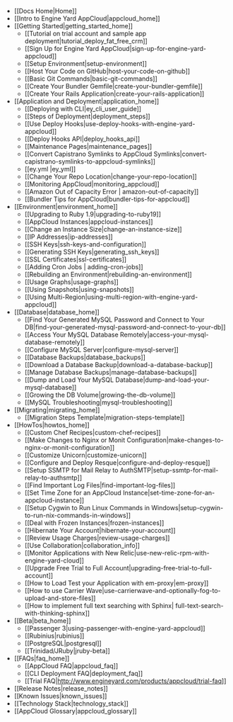 * [[Docs Home|Home]]
* [[Intro to Engine Yard AppCloud|appcloud_home]]  
* [[Getting Started|getting_started_home]]
  * [[Tutorial on trial account and sample app deployment|tutorial_deploy_fat_free_crm]]
  * [[Sign Up for Engine Yard AppCloud|sign-up-for-engine-yard-appcloud]]
  * [[Setup Environment|setup-environment]]
  * [[Host Your Code on GitHub|host-your-code-on-github]]
  * [[Basic Git Commands|basic-git-commands]]
  * [[Create Your Bundler Gemfile|create-your-bundler-gemfile]]
  * [[Create Your Rails Application|create-your-rails-application]]
* [[Application and Deployment|application_home]]
  * [[Deploying with CLI|ey_cli_user_guide]]
  * [[Steps of Deployment|deployment_steps]]
  * [[Use Deploy Hooks|use-deploy-hooks-with-engine-yard-appcloud]]
  * [[Deploy Hooks API|deploy_hooks_api]]
  * [[Maintenance Pages|maintenance_pages]]
  * [[Convert Capistrano Symlinks to AppCloud Symlinks|convert-capistrano-symlinks-to-appcloud-symlinks]]
  * [[ey.yml |ey_yml]]
  * [[Change Your Repo Location|change-your-repo-location]]
  * [[Monitoring AppCloud|monitoring_appcloud]]
  * [[Amazon Out of Capacity Error | amazon-out-of-capacity]]
  * [[Bundler Tips for AppCloud|bundler-tips-for-appcloud]]
* [[Environment|environment_home]]
  * [[Upgrading to Ruby 1.9|upgrading-to-ruby19]]
  * [[AppCloud Instances|appcloud-instances]]
  * [[Change an Instance Size|change-an-instance-size]]
  * [[IP Addresses|ip-addresses]]
  * [[SSH Keys|ssh-keys-and-configuration]]
  * [[Generating SSH Keys|generating_ssh_keys]]
  * [[SSL Certificates|ssl-certificates]]
  * [[Adding Cron Jobs | adding-cron-jobs]]
  * [[Rebuilding an Environment|rebuilding-an-environment]]
  * [[Usage Graphs|usage-graphs]]
  * [[Using Snapshots|using-snapshots]]
  * [[Using Multi-Region|using-multi-region-with-engine-yard-appcloud]]
* [[Database|database_home]]
  * [[Find Your Generated MySQL Password and Connect to Your DB|find-your-generated-mysql-password-and-connect-to-your-db]]
  * [[Access Your MySQL Database Remotely|access-your-mysql-database-remotely]]
  * [[Configure MySQL Server|configure-mysql-server]]
  * [[Database Backups|database_backups]]
  * [[Download a Database Backup|download-a-database-backup]]
  * [[Manage Database Backups|manage-database-backups]]
  * [[Dump and Load Your MySQL Database|dump-and-load-your-mysql-database]]
  * [[Growing the DB Volume|growing-the-db-volume]]
  * [[MySQL Troubleshooting|mysql-troubleshooting]]
* [[Migrating|migrating_home]]
  * [[Migration Steps Template|migration-steps-template]]
* [[HowTos|howtos_home]]
  * [[Custom Chef Recipes|custom-chef-recipes]]
  * [[Make Changes to Nginx or Monit Configuration|make-changes-to-nginx-or-monit-configuration]]
  * [[Customize Unicorn|customize-unicorn]]
  * [[Configure and Deploy Resque|configure-and-deploy-resque]]
  * [[Setup SSMTP for Mail Relay to AuthSMTP|setup-ssmtp-for-mail-relay-to-authsmtp]]
  * [[Find Important Log Files|find-important-log-files]]
  * [[Set Time Zone for an AppCloud Instance|set-time-zone-for-an-appcloud-instance]]
  * [[Setup Cygwin to Run Linux Commands in Windows|setup-cygwin-to-run-nix-commands-in-windows]]
  * [[Deal with Frozen Instances|frozen-instances]]
  * [[Hibernate Your Account|hibernate-your-account]]
  * [[Review Usage Charges|review-usage-charges]]
  * [[Use Collaboration|collaboration_info]]
  * [[Monitor Applications with New Relic|use-new-relic-rpm-with-engine-yard-cloud]]
  * [[Upgrade Free Trial to Full Account|upgrading-free-trial-to-full-account]]
  * [[How to Load Test your Application with em-proxy|em-proxy]] 
  * [[How to use Carrier Wave|use-carrierwave-and-optionally-fog-to-upload-and-store-files]]
  * [[How to implement full text searching with Sphinx| full-text-search-with-thinking-sphinx]]
* [[Beta|beta_home]]
  * [[Passenger 3|using-passenger-with-engine-yard-appcloud]]
  * [[Rubinius|rubinius]]
  * [[PostgreSQL|postgresql]]
  * [[Trinidad/JRuby|jruby-beta]]
* [[FAQs|faq_home]]
  * [[AppCloud FAQ|appcloud_faq]]
  * [[CLI Deployment FAQ|deployment_faq]]
  * [[Trial FAQ|http://www.engineyard.com/products/appcloud/trial-faq]]
* [[Release Notes|release_notes]]
* [[Known Issues|known_issues]]
* [[Technology Stack|technology_stack]]
* [[AppCloud Glossary|appcloud_glossary]]
